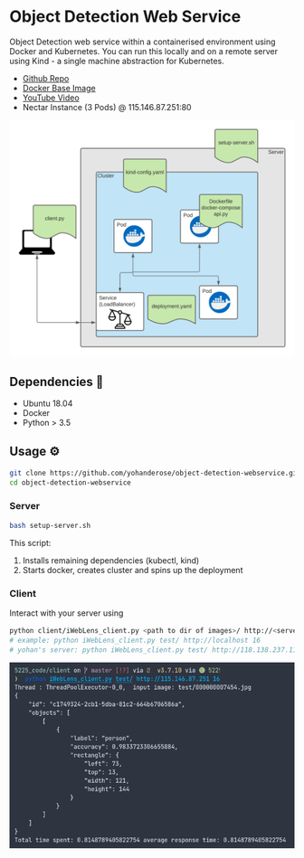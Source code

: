 # Object Detection Web Service

Object Detection web service within a containerised environment using Docker and Kubernetes. You can run this locally and on a remote server using Kind - a single machine abstraction for Kubernetes.

- [Github Repo](https://github.com/yohanderose/object-detection-webservice.git)
- [Docker Base Image](https://hub.docker.com/r/yohanderose/5225_ojbdetector)
- [YouTube Video](https://www.youtube.com/watch?v=5oJUDmqMXdc&t=2s)
- Nectar Instance (3 Pods) @ 115.146.87.251:80

![](./arch-overview.png)

## Dependencies 🐳

- Ubuntu 18.04
- Docker
- Python > 3.5

## Usage ️️️️️️️️️⚙️

```bash
git clone https://github.com/yohanderose/object-detection-webservice.git
cd object-detection-webservice
```

### Server

```bash
bash setup-server.sh
```

This script:

1. Installs remaining dependencies (kubectl, kind)
2. Starts docker, creates cluster and spins up the deployment

### Client

Interact with your server using

```bash
python client/iWebLens_client.py <path to dir of images>/ http://<server ip> <num threads>
# example: python iWebLens_client.py test/ http://localhost 16
# yohan's server: python iWebLens_client.py test/ http://118.138.237.116 16
```

![example output](./example-output.png)